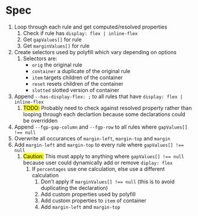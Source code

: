 # Spec

1. Loop through each rule and get computed/resolved properties
    1. Check if rule has `display: flex | inline-flex`
    2. Get `gapValues[]` for rule
    3. Get `marginValues[]` for rule
2. Create selectors used by polyfill which vary depending on options
    1. Selectors are:
        - `orig` the original rule
        - `container` a duplicate of the original rule
        - `item` targets children of the container
        - `reset` resets children of the container
        - `slotted` slotted version of container
2. Append `--has-display-flex: ;` to all rules that have `display: flex | inline-flex`
    1. <mark>TODO:</mark> Probably need to check against resolved property rather than looping through each declartion because some declarations could be overridden
3. Append `--fgp-gap-column` and `--fgp-row` to all rules where `gapValues[] !== null`
3. Overwrite all occurances of `margin-left`, `margin-top` and `margin`
4. Add `margin-left` and `margin-top` to every rule where `gapValues[] !== null`
    1. <mark>Caution:</mark> This must apply to anything where `gapValues[] !== null` because user could dynamically add or remove `diplay: flex`
        1. If `percentages` use one calculation, else use a different calculation
            1. Don't apply if `marginValues[] !== null` (this is to avoid duplicating the declaration)
            2. Add custom properties used by polyfill
            3. Add custom properties to `item` of container
            4. Add `margin-left` and `margin-top`
